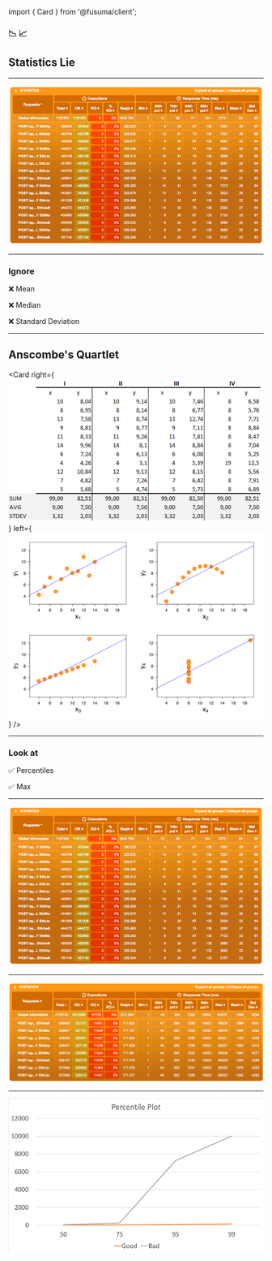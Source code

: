 import { Card } from '@fusuma/client';

<!-- sectionTitle: 6. Stats Lie -->
### 📉 📈
## Statistics Lie

---

<img src="../static/images/us-east-result.png" alt="Performance Test Result" />

---

### Ignore

❌ Mean

❌ Median

❌ Standard Deviation

---
<!--note
    Developed by statistician Francis Anscombe
    Dataset I appears to have clean and well-fitting linear models.
    Dataset II is not distributed normally.
    In Dataset III the distribution is linear, but the calculated regression is thrown off by an outlier.
    Dataset IV shows that one outlier is enough to produce a high correlation coefficient.
-->
## Anscombe's Quartlet 

<Card
  right={<img src="../static/images/anscombe-quartlet-1.png" alt="Anscombe Quartlet - Graph" />}
  left={<img src="../static/images/anscombe-quartlet-2.png" alt="Anscombe Quartlet - Data" />}
/>

---

### Look at

✅ Percentiles 

✅ Max

---
 
<img src="../static/images/us-east-result.png" alt="Good Performance Test Result" />

---

<img src="../static/images/us-east-result-bad.png" alt="Bad Performance Test Result" />

---

<img src="../static/images/percentile-plot.png" alt="Percentile Plot" />
